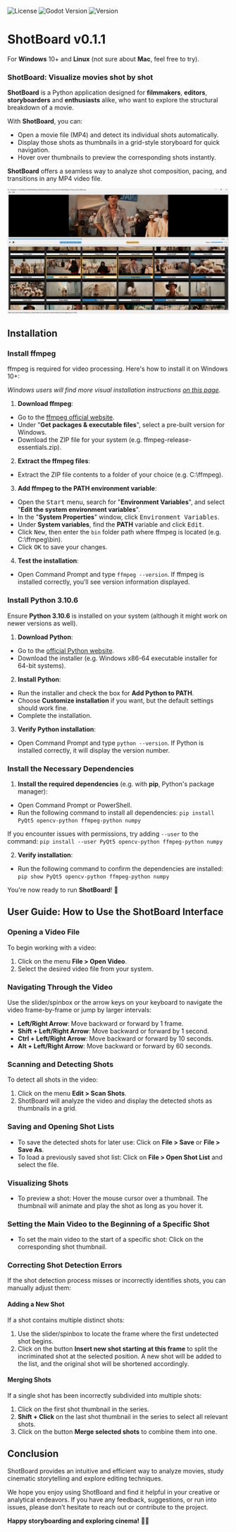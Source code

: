![License](https://img.shields.io/badge/license-MIT-green.svg)
![Godot Version](https://img.shields.io/badge/Python-3.10.6-orange.svg)
![Version](https://img.shields.io/badge/version-v0.1.1-blue.svg)

# ShotBoard v0.1.1
For **Windows** 10+ and **Linux** (not sure about **Mac**, feel free to try).

### ShotBoard: Visualize movies shot by shot

**ShotBoard** is a Python application designed for **filmmakers**, **editors**, **storyboarders** and **enthusiasts** alike, who want to explore the structural breakdown of a movie.

With **ShotBoard**, you can:
- Open a movie file (MP4) and detect its individual shots automatically.
- Display those shots as thumbnails in a grid-style storyboard for quick navigation.
- Hover over thumbnails to preview the corresponding shots instantly.

**ShotBoard** offers a seamless way to analyze shot composition, pacing, and transitions in any MP4 video file.

![screenshot](./Example/Screencopy.png)

## Installation

### Install ffmpeg
ffmpeg is required for video processing. Here's how to install it on Windows 10+:

*Windows users will find more visual installation instructions [on this page](https://phoenixnap.com/kb/ffmpeg-windows).*

1. **Download ffmpeg**:
- Go to the [ffmpeg official website](https://ffmpeg.org/download.html).
- Under "**Get packages & executable files**", select a pre-built version for Windows.
- Download the ZIP file for your system (e.g. ffmpeg-release-essentials.zip).

2. **Extract the ffmpeg files**:

- Extract the ZIP file contents to a folder of your choice (e.g. C:\ffmpeg).

3. **Add ffmpeg to the PATH environment variable**:

- Open the <kbd>Start</kbd> menu, search for "**Environment Variables**", and select "**Edit the system environment variables**".
- In the "**System Properties**" window, click <kbd>Environment Variables</kbd>.
- Under **System variables**, find the **PATH** variable and click <kbd>Edit</kbd>.
- Click <kbd>New</kbd>, then enter the `bin` folder path where ffmpeg is located (e.g. C:\ffmpeg\bin).
- Click <kbd>OK</kbd> to save your changes.

4. **Test the installation**:

- Open Command Prompt and type `ffmpeg --version`. If ffmpeg is installed correctly, you’ll see version information displayed.

### Install Python 3.10.6
Ensure **Python 3.10.6** is installed on your system (although it might work on newer versions as well).

1. **Download Python**:

- Go to the [official Python website](https://www.python.org/downloads/).
- Download the installer (e.g. Windows x86-64 executable installer for 64-bit systems).

2. **Install Python**:

- Run the installer and check the box for **Add Python to PATH**.
- Choose **Customize installation** if you want, but the default settings should work fine.
- Complete the installation.

3. **Verify Python installation**:

- Open Command Prompt and type `python --version`. If Python is installed correctly, it will display the version number.

### Install the Necessary Dependencies
1. **Install the required dependencies** (e.g. with **pip**, Python's package manager):

- Open Command Prompt or PowerShell.
- Run the following command to install all dependencies: `pip install PyQt5 opencv-python ffmpeg-python numpy`

If you encounter issues with permissions, try adding `--user` to the command: `pip install --user PyQt5 opencv-python ffmpeg-python numpy`

2. **Verify installation**:

- Run the following command to confirm the dependencies are installed:
`pip show PyQt5 opencv-python ffmpeg-python numpy`

You're now ready to run **ShotBoard**! 🎉

## User Guide: How to Use the ShotBoard Interface

### Opening a Video File
To begin working with a video:
1. Click on the menu **File > Open Video**.
2. Select the desired video file from your system.

### Navigating Through the Video
Use the slider/spinbox or the arrow keys on your keyboard to navigate the video frame-by-frame or jump by larger intervals:
- **Left/Right Arrow**: Move backward or forward by 1 frame.
- **Shift + Left/Right Arrow**: Move backward or forward by 1 second.
- **Ctrl + Left/Right Arrow**: Move backward or forward by 10 seconds.
- **Alt + Left/Right Arrow**: Move backward or forward by 60 seconds.

### Scanning and Detecting Shots
To detect all shots in the video:
1. Click on the menu **Edit > Scan Shots**.
2. ShotBoard will analyze the video and display the detected shots as thumbnails in a grid.

### Saving and Opening Shot Lists
- To save the detected shots for later use: Click on **File > Save** or **File > Save As**.
- To load a previously saved shot list: Click on **File > Open Shot List** and select the file.

### Visualizing Shots
- To preview a shot: Hover the mouse cursor over a thumbnail. The thumbnail will animate and play the shot as long as you hover it.

### Setting the Main Video to the Beginning of a Specific Shot
- To set the main video to the start of a specific shot: Click on the corresponding shot thumbnail.

### Correcting Shot Detection Errors
If the shot detection process misses or incorrectly identifies shots, you can manually adjust them:

#### Adding a New Shot
If a shot contains multiple distinct shots:
1. Use the slider/spinbox to locate the frame where the first undetected shot begins.
2. Click on the button **Insert new shot starting at this frame** to split the incriminated shot at the selected position. A new shot will be added to the list, and the original shot will be shortened accordingly.

#### Merging Shots
If a single shot has been incorrectly subdivided into multiple shots:
1. Click on the first shot thumbnail in the series.
2. **Shift + Click** on the last shot thumbnail in the series to select all relevant shots.
3. Click on the button **Merge selected shots** to combine them into one.
   
## Conclusion  
ShotBoard provides an intuitive and efficient way to analyze movies, study cinematic storytelling and explore editing techniques. 

We hope you enjoy using ShotBoard and find it helpful in your creative or analytical endeavors. If you have any feedback, suggestions, or run into issues, please don’t hesitate to reach out or contribute to the project.  

**Happy storyboarding and exploring cinema!** 🎥✨  
